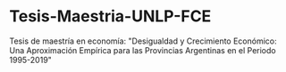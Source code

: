 # Tesis-Maestria-UNLP-FCE
 Tesis de maestría en economía: "Desigualdad y Crecimiento Económico: Una Aproximación Empírica para las Provincias Argentinas en el Periodo 1995-2019"
